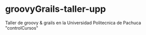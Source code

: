 groovyGrails-taller-upp
=======================

Taller de groovy &amp; grails en la Universidad Politecnica de Pachuca "controlCursos"